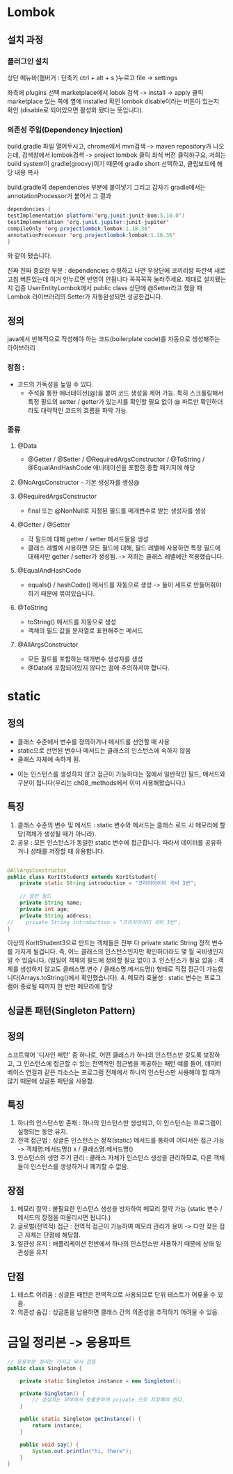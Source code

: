 # Lombok 
## 설치 과정
### 플러그인 설치
상단 메뉴바(햄버거 : 단축키 ctrl + alt + s )누르고 file
-> settings

좌측에 plugins 선택
marketplace에서 lobok 검색 -> install -> apply 클릭
marketplace 있는 쪽에 옆에 installed 확인
lombok disable이라는 버튼이 있는지 확인
(disable로 되어있으면 활성화 됐다는 뜻입니다).

### 의존성 주입(Dependency Injection)
build.gradle 파일 열어두시고,
chrome에서 mvn검색 -> maven repository가 나오는데,
검색창에서 lombok검색 -> project lombok 클릭
최식 버전 클릭하구요,
저희는 build system이 gradle(groovy)이기 때문에 gradle short 선택하고,
클립보드에 해당 내용 복사

build.gradle의 dependencies 부분에 붙여넣기 그리고 갑자기 gradle에서는 annotationProcessor가 붙어서 그 결과
```java
dependencies {
testImplementation platform('org.junit:junit-bom:5.10.0')
testImplementation 'org.junit.jupiter:junit-jupiter'
compileOnly 'org.projectlombok:lombok:1.18.36'
annotationProcessor 'org.projectlombok:lombok:1.18.36'
}
```
와 같이 됐습니다.

진짜 진짜 중요한 부분 : dependencies 수정하고 나면 우상단에 코끼리랑 파란색 새로고침 버튼있는데 이거 안누르면 반영이 안됩니다 꼭꼭꼭꼭 눌러주세요.
제대로 설치됐는지 검증
UserEntityLombok에서 public class 상단에 @Setter라고 했을 때 Lombok 라이브러리의 Setter가 자동완성되면 성공한겁니다.

## 정의
java에서 반복적으로 작성해야 하는 코드(boilerplate code)를 자동으로
생성해주는 라이브러리

### 장점 :
- 코드의 가독성을 높일 수 있다.
    - 주석을 통한 애너테이션(@)을 붙여 코드 생성을 제어 가능.
    특히 스크롤링해서 특정 필드의 setter / getter가 있는지를 확인할
    필요 없이 @ 파트만 확인하더라도 대략적인 코드의 흐름을 파악 가능.

### 종류
1. @Data
    - @Getter / @Setter / @RequiredArgsConstructor / @ToString /
    @EqualAndHashCode 애너테이션을 포함한 종합 패키지에 해당

2. @NoArgsConstructor - 기본 생성자를 생성@

3. @RequiredArgsConstructor
    - final 또는 @NonNull로 지정된 필드를 매개변수로 받는 생성자를 생성
4. @Getter / @Setter
    - 각 필드에 대해 getter / setter 메서드들을 생성
    - 클래스 레벨에 사용하면 모든 필드에 대해, 필드 레벨에 사용하면
    특정 필드에 대해서만 getter / setter가 생성됨.
    -> 저희는 클래스 레벨에만 적용했습니다.
5. @EqualAndHashCode
    - equals() / hashCode() 메서드를 자동으로 생성
    -> 둘이 세트로 만들어줘야하기 때문에 묶여있습니다.
6. @ToString 
    - toString() 메서드를 자동으로 생성
    - 객체의 필드 값을 문자열로 표현해주는 메서드
7. @AllArgsConstructor
    - 모든 필드를 포함하는 매개변수 생성자를 생성
    - @Data에 포함되어있지 않다는 점에 주의하셔야 합니다.

# static

## 정의
- 클래스 수준에서 변수를 정의하거나 메서드를 선언할 때 사용
- static으로 선언된 변수나 메서드는 클래스의 인스턴스에 속하지 않음
- 클래스 자체에 속하게 됨.

* 이는 인스턴스를 생성하지 않고 접근이 가능하다는 점에서
일반적인 필드, 메서드와 구분이 됩니다(우리는 ch08_methods에서 이미 사용해봤습니다.)

## 특징
1. 클래스 수준의 변수 및 메서드 : static 변수와 메서드는 클래스 로드 시
    메모리에 할당(객체가 생성될 때가 아니라).
2. 공유 : 모든 인스턴스가 동일한 static 변수에 접근합니다.
    따라서 데이터를 공유하거나 상태를 저장할 때 유용합니다.

```java

@AllArgsConstructor
public class KorItStudent3 extends KorItstudent{
    private static String introduction = "코리아아이티 국비 3반";
    
    // 일반 필드
    private String name;
    private int age;
    private String address;
//    private String introduction = "코리아아이티 국비 3반";
}
```
이상의 KorItStudent3으로 만드는 객체들은 전부 다 private static String
정적 변수를 가지게 될겁니다.
즉, 어느 클래스의 인스턴스인지만 확인하더라도 몇 월 국비생인지 알 수 있습니다.
(일일이 객체의 필드에 정의할 필요 없이)
3. 인스턴스가 필요 없음 : 객체를 생성하지 않고도 클래스명.변수 / 클래스명.메서드명()
형태로 직접 접근이 가능합니다(Arrays.toString()에서 확인했습니다).
4. 메모리 효율성 : static 변수는 프로그램이 종료될 때까지 한 번만 메모라에 할당

## 싱글톤 패턴(Singleton Pattern)

## 정의
소프트웨어 '디자인 패턴' 중 하나로, 어떤 클래스가 하나의 인스턴스만 갖도록
보장하고, 그 인스턴스에 접근할 수 있는 전역적인 접근법을 제공하는 패턴
예를 들어, 데이터베이스 연걸과 같은 리소스는 프로그램 전체에서 하나의 인스턴스만
사용해야 할 때가 많기 때문에 싱글톤 패턴을 사용함.

## 특징
1. 하나의 인스턴스만 존재 : 하나의 인스턴스만 생성되고, 이 인스턴스는 프로그램이 실행되는 동안 유지.
2. 전역 접근법 : 싱글톤 인스턴스는 정적(static) 메서드를 통하여 어디서든  접근 가능
-> 객체명.메서드명() x / 클래스명.메서드명()
3. 인스턴스의 생명 주기 관리 : 클래스 자체가 인스턴스 생성을 관리하므로,
다른 객체들이 인스턴스를 생성하거나 폐기할 수 없음.

## 장점
1. 메모리 절약 : 불필요한 인스턴스 생성을 방자하여 메모리 절약 가능
(static 변수 / 메서드의 장점을 떠올리시면 됩니다.)
2. 글로벌(전역적) 접근 : 전역적 접근이 가능하여 메모리 관리가 용이 -> 다만 잦은 접근 자체는 단점에 해당함.
3. 일관성 유지 : 애플리케이션 전반에서 하나의 인스턴스만 사용하기 때문에 상태 일관성을 유지

## 단점
1. 테스트 어려움 : 싱글톤 패턴은 전역적으로 사용되므로 단위 테스트가 어류울 수 있음.
2. 의존성 숨김 : 싱글톤을 남용하면 클래스 간의 의존성을 추적하기 어려울 수 있음.

# 금일 정리본 -> 응용파트
```java
// 응용부분 정리는 가지고 와서 검증
public class Singleton {

    private static Singleton instance = new Singleton();

    private Singleton() {
        // 생성자는 외부에서 호출못하게 private 으로 지정해야 한다.
    }

    public static Singleton getInstance() {
        return instance;
    }

    public void say() {
        System.out.println("hi, there");
    }
}
```

